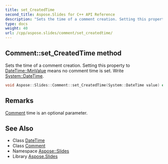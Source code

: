```yaml
---
title: set_CreatedTime
second_title: Aspose.Slides for C++ API Reference
description: "Sets the time of a comment creation. Setting this property to DateTime::MinValue means no comment time is set. Write System::DateTime."
type: docs
weight: 40
url: /cpp/aspose.slides/comment/set_createdtime/
---
```

## Comment::set_CreatedTime method


Sets the time of a comment creation. Setting this property to [DateTime::MinValue](../../../system/datetime/minvalue/) means no comment time is set. Write [System::DateTime](../../../system/datetime/).

```cpp
void Aspose::Slides::Comment::set_CreatedTime(System::DateTime value) override
```

## Remarks


[Comment](../) time is an optional parameter.
## See Also

* Class [DateTime](../../../system/datetime/)
* Class [Comment](../)
* Namespace [Aspose::Slides](../../)
* Library [Aspose.Slides](../../../)

